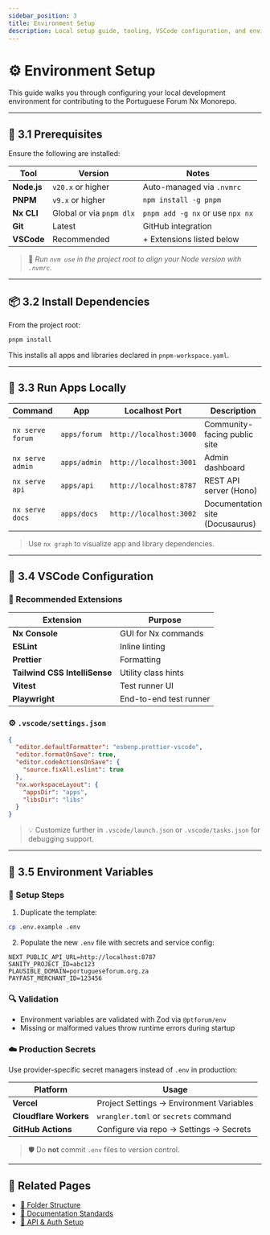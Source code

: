 ```yaml
---
sidebar_position: 3
title: Environment Setup
description: Local setup guide, tooling, VSCode configuration, and environment variables for the Portuguese Forum monorepo
---
```


# ⚙️ Environment Setup

This guide walks you through configuring your local development environment for contributing to the Portuguese Forum Nx Monorepo.

---

## 🧰 3.1 Prerequisites

Ensure the following are installed:

| Tool | Version | Notes |
|------|---------|-------|
| **Node.js** | `v20.x` or higher | Auto-managed via `.nvmrc` |
| **PNPM** | `v9.x` or higher | `npm install -g pnpm` |
| **Nx CLI** | Global or via `pnpm dlx` | `pnpm add -g nx` or use `npx nx` |
| **Git** | Latest | GitHub integration |
| **VSCode** | Recommended | + Extensions listed below |

> 📘 *Run `nvm use` in the project root to align your Node version with `.nvmrc`.*

---

## 📦 3.2 Install Dependencies

From the project root:

```bash
pnpm install
````

This installs all apps and libraries declared in `pnpm-workspace.yaml`.

---

## 🧪 3.3 Run Apps Locally

| Command          | App          | Localhost Port          | Description                     |
| ---------------- | ------------ | ----------------------- | ------------------------------- |
| `nx serve forum` | `apps/forum` | `http://localhost:3000` | Community-facing public site    |
| `nx serve admin` | `apps/admin` | `http://localhost:3001` | Admin dashboard                 |
| `nx serve api`   | `apps/api`   | `http://localhost:8787` | REST API server (Hono)          |
| `nx serve docs`  | `apps/docs`  | `http://localhost:3002` | Documentation site (Docusaurus) |

> Use `nx graph` to visualize app and library dependencies.

---

## 🧠 3.4 VSCode Configuration

### 🔌 Recommended Extensions

| Extension                     | Purpose                |
| ----------------------------- | ---------------------- |
| **Nx Console**                | GUI for Nx commands    |
| **ESLint**                    | Inline linting         |
| **Prettier**                  | Formatting             |
| **Tailwind CSS IntelliSense** | Utility class hints    |
| **Vitest**                    | Test runner UI         |
| **Playwright**                | End-to-end test runner |

### ⚙️ `.vscode/settings.json`

```json
{
  "editor.defaultFormatter": "esbenp.prettier-vscode",
  "editor.formatOnSave": true,
  "editor.codeActionsOnSave": {
    "source.fixAll.eslint": true
  },
  "nx.workspaceLayout": {
    "appsDir": "apps",
    "libsDir": "libs"
  }
}
```

> 💡 Customize further in `.vscode/launch.json` or `.vscode/tasks.json` for debugging support.

---

## 🔐 3.5 Environment Variables

### 📁 Setup Steps

1. Duplicate the template:

```bash
cp .env.example .env
```

2. Populate the new `.env` file with secrets and service config:

```env
NEXT_PUBLIC_API_URL=http://localhost:8787
SANITY_PROJECT_ID=abc123
PLAUSIBLE_DOMAIN=portugueseforum.org.za
PAYFAST_MERCHANT_ID=123456
```

### 🔍 Validation

* Environment variables are validated with Zod via `@ptforum/env`
* Missing or malformed values throw runtime errors during startup

### ☁️ Production Secrets

Use provider-specific secret managers instead of `.env` in production:

| Platform               | Usage                                    |
| ---------------------- | ---------------------------------------- |
| **Vercel**             | Project Settings → Environment Variables |
| **Cloudflare Workers** | `wrangler.toml` or `secrets` command     |
| **GitHub Actions**     | Configure via repo → Settings → Secrets  |

> 🛡 Do **not** commit `.env` files to version control.

---

## 🔗 Related Pages

* [📁 Folder Structure](./2-folder-structure.md)
* [📘 Documentation Standards](../company-information/docs-standards.md)
* [🧱 API & Auth Setup](../architecture/authentication.md)
